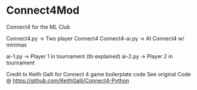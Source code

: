 # Connect4Mod
Connect4 for the ML Club

Connect4.py -> Two player Connect4
Connect4-ai.py -> AI Connect4 w/ minimax

ai-1.py -> Player 1 in tournament (tb explained)
ai-2.py -> Player 2 in tournament

Credit to Keith Galli for Connect 4 game boilerplate code
See original Code @ https://github.com/KeithGalli/Connect4-Python

